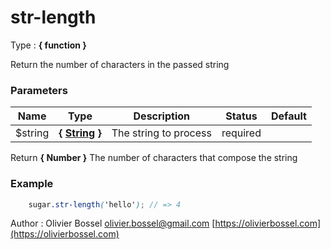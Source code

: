 # str-length

<!-- @namespace: sugar.scss.string.str-length -->

Type : **{ function }**


Return the number of characters in the passed string



### Parameters
Name  |  Type  |  Description  |  Status  |  Default
------------  |  ------------  |  ------------  |  ------------  |  ------------
$string  |  **{ [String](http://www.sass-lang.com/documentation/file.SASS_REFERENCE.html#sass-script-strings) }**  |  The string to process  |  required  |

Return **{ Number }** The number of characters that compose the string

### Example
```scss
	sugar.str-length('hello'); // => 4
```
Author : Olivier Bossel [olivier.bossel@gmail.com](mailto:olivier.bossel@gmail.com) [https://olivierbossel.com](https://olivierbossel.com)